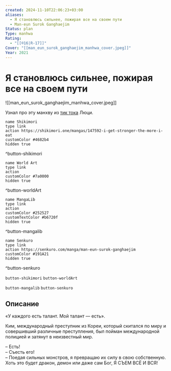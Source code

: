 ```yaml
---
created: 2024-11-10T22:06:23+03:00
aliases:
  - Я становлюсь сильнее, пожирая все на своем пути
  - Man-eun Surok Ganghaejim
Status: plan
Type: manhwa
Rating:
  - "[[®️16|R-17]]"
Cover: "[[man_eun_surok_ganghaejim_manhwa_cover.jpeg]]"
Year: 2021
---
```


# Я становлюсь сильнее, пожирая все на своем пути

![[man_eun_surok_ganghaejim_manhwa_cover.jpeg]]

Узнал про эту манхву из [тик тока](https://youtube.com/shorts/lsJXZjR_i0k?si=saaUlbY3rUbwS5R6) Люци.

```button
name Shikimori
type link
action https://shikimori.one/mangas/147592-i-get-stronger-the-more-i-eat
customColor #4682b4
hidden true
```
^button-shikimori

```button
name World Art
type link
action 
customColor #7a0000
hidden true
```
^button-worldArt

```button
name MangaLib
type link
action 
customColor #252527
customTextColor #b6720f
hidden true
```
^button-mangalib

```button
name Senkuro
type link
action https://senkuro.com/manga/man-eun-surok-ganghaejim
customColor #191A21
hidden true
```
^button-senkuro



`button-shikimori` `button-worldArt`

`button-mangalib` `button-senkuro`

## Описание

«У каждого есть талант. Мой талант — есть».

Ким, международный преступник из Кореи, который скитался по миру и совершивший различные преступления, был пойман международной полицией и затянут в неизвестный мир.

– Есть!  
– Съесть его!  
– Поедая сильных монстров, я превращаю их силу в свою собственную. Хоть это будет дракон, демон или даже сам Бог, Я СЪЕМ ВСЁ И ВСЯ!
